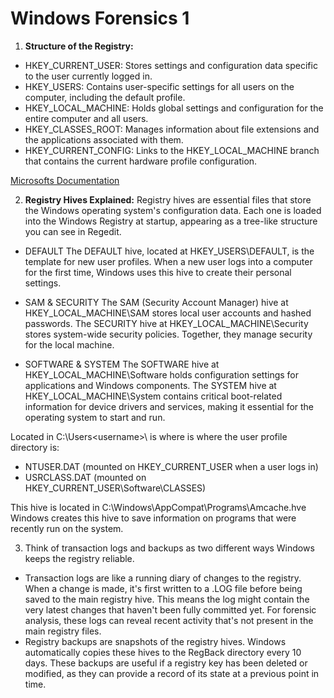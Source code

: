 # Windows Forensics 1

1. **Structure of the Registry:**
* HKEY_CURRENT_USER: Stores settings and configuration data specific to the user currently logged in.
* HKEY_USERS: Contains user-specific settings for all users on the computer, including the default profile.
* HKEY_LOCAL_MACHINE: Holds global settings and configuration for the entire computer and all users.
* HKEY_CLASSES_ROOT: Manages information about file extensions and the applications associated with them.
* HKEY_CURRENT_CONFIG: Links to the HKEY_LOCAL_MACHINE branch that contains the current hardware profile configuration.

[Microsofts Documentation](https://learn.microsoft.com/en-us/troubleshoot/windows-server/performance/windows-registry-advanced-users)

2. **Registry Hives Explained:**
Registry hives are essential files that store the Windows operating system's configuration data. Each one is loaded into the Windows Registry at startup, appearing as a tree-like structure you can see in Regedit.

* DEFAULT
The DEFAULT hive, located at HKEY_USERS\DEFAULT, is the template for new user profiles. When a new user logs into a computer for the first time, Windows uses this hive to create their personal settings.

* SAM & SECURITY
The SAM (Security Account Manager) hive at HKEY_LOCAL_MACHINE\SAM stores local user accounts and hashed passwords. The SECURITY hive at HKEY_LOCAL_MACHINE\Security stores system-wide security policies. Together, they manage security for the local machine.

* SOFTWARE & SYSTEM
The SOFTWARE hive at HKEY_LOCAL_MACHINE\Software holds configuration settings for applications and Windows components. The SYSTEM hive at HKEY_LOCAL_MACHINE\System contains critical boot-related information for device drivers and services, making it essential for the operating system to start and run.

Located in C:\Users\<username>\ is where is where the user profile directory is: 
* NTUSER.DAT (mounted on HKEY_CURRENT_USER when a user logs in)
* USRCLASS.DAT (mounted on HKEY_CURRENT_USER\Software\CLASSES)
  
This hive is located in C:\Windows\AppCompat\Programs\Amcache.hve Windows creates this hive to save information on programs that were recently run on the system.

3. Think of transaction logs and backups as two different ways Windows keeps the registry reliable.
* Transaction logs are like a running diary of changes to the registry. When a change is made, it's first written to a .LOG file before being saved to the main registry hive. This means the log might contain the very latest changes that haven't been fully committed yet. For forensic analysis, these logs can reveal recent activity that's not present in the main registry files.
* Registry backups are snapshots of the registry hives. Windows automatically copies these hives to the RegBack directory every 10 days. These backups are useful if a registry key has been deleted or modified, as they can provide a record of its state at a previous point in time.

